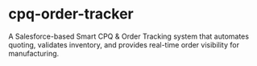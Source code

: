 # cpq-order-tracker
A Salesforce-based Smart CPQ &amp; Order Tracking system that automates quoting, validates inventory, and provides real-time order visibility for manufacturing.
